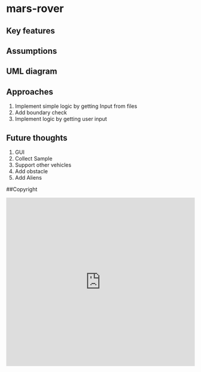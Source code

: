 # mars-rover

## Key features

## Assumptions

## UML diagram

## Approaches
1. Implement simple logic by getting Input from files
2. Add boundary check
3. Implement logic by getting user input

## Future thoughts
1. GUI
2. Collect Sample
3. Support other vehicles
4. Add obstacle
5. Add Aliens

##Copyright
<iframe src="https://mars.nasa.gov/gltf_embed/25042" width="100%" height="450px" frameborder="0" />
<a href="https://www.flaticon.com/free-icons/mars-rover" title="mars-rover icons">Mars-rover icons created by Eucalyp - Flaticon</a>